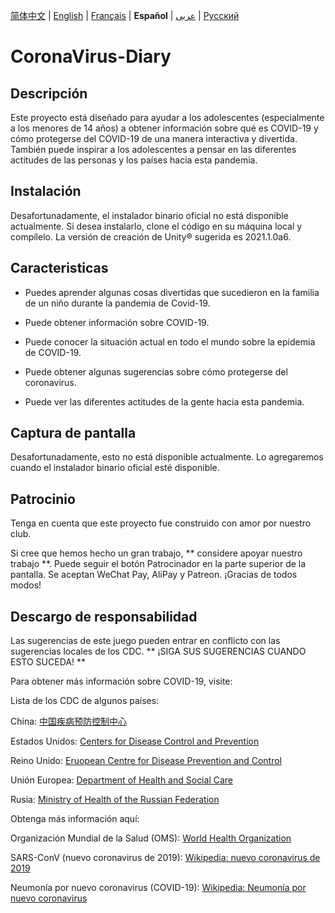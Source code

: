 [简体中文](https://github.com/Hefei-No-1-Game-Club/COVID19InfoGame/blob/master/README_CN.md) | [English](https://github.com/Hefei-No-1-Game-Club/COVID19InfoGame/blob/master/README.md) | [Français](https://github.com/Hefei-No-1-Game-Club/COVID19InfoGame/blob/master/README_FR.md) | **Español** | [عربى](https://github.com/Hefei-No-1-Game-Club/COVID19InfoGame/blob/master/README_ARAB.md)
 | [Русский](https://github.com/Hefei-No-1-Game-Club/COVID19InfoGame/blob/master/README_RU.md)

# CoronaVirus-Diary

## Descripción

Este proyecto está diseñado para ayudar a los adolescentes (especialmente a los menores de 14 años) a obtener información sobre qué es COVID-19 y cómo protegerse del COVID-19 de una manera interactiva y divertida. También puede inspirar a los adolescentes a pensar en las diferentes actitudes de las personas y los países hacia esta pandemia.

## Instalación

Desafortunadamente, el instalador binario oficial no está disponible actualmente. Si desea instalarlo, clone el código en su máquina local y compílelo. La versión de creación de Unity®️ sugerida es 2021.1.0a6.

## Caracteristicas

- Puedes aprender algunas cosas divertidas que sucedieron en la familia de un niño durante la pandemia de Covid-19.

- Puede obtener información sobre COVID-19.

- Puede conocer la situación actual en todo el mundo sobre la epidemia de COVID-19.

- Puede obtener algunas sugerencias sobre cómo protegerse del coronavirus.

- Puede ver las diferentes actitudes de la gente hacia esta pandemia.

## Captura de pantalla

Desafortunadamente, esto no está disponible actualmente. Lo agregaremos cuando el instalador binario oficial esté disponible.

## Patrocinio

Tenga en cuenta que este proyecto fue construido con amor por nuestro club.

Si cree que hemos hecho un gran trabajo, ** considere apoyar nuestro trabajo **. Puede seguir el botón Patrocinador en la parte superior de la pantalla. Se aceptan WeChat Pay, AliPay y Patreon. ¡Gracias de todos modos!

## Descargo de responsabilidad

Las sugerencias de este juego pueden entrar en conflicto con las sugerencias locales de los CDC. ** ¡SIGA SUS SUGERENCIAS CUANDO ESTO SUCEDA! **

Para obtener más información sobre COVID-19, visite:

Lista de los CDC de algunos países:

China: [中国疾病预防控制中心](http://www.chinacdc.cn/)

Estados Unidos: [Centers for Disease Control and Prevention](https://www.cdc.gov/)

Reino Unido: [Eruopean Centre for Disease Prevention and Control](https://www.ecdc.europa.eu/)

Unión Europea: [Department of Health and Social Care](https://www.gov.uk/government/organisations/department-of-health-and-social-care)

Rusia: [Ministry of Health of the Russian Federation](https://minzdrav.gov.ru/)

Obtenga más información aquí:

Organización Mundial de la Salud (OMS): [World Health Organization](https://www.who.int/)

SARS-ConV (nuevo coronavirus de 2019): [Wikipedia: nuevo coronavirus de 2019](https://es.wikipedia.org/wiki/COVID-19)

Neumonía por nuevo coronavirus (COVID-19): [Wikipedia: Neumonía por nuevo coronavirus](https://es.wikipedia.org/wiki/Pandemia_de_COVID-19)